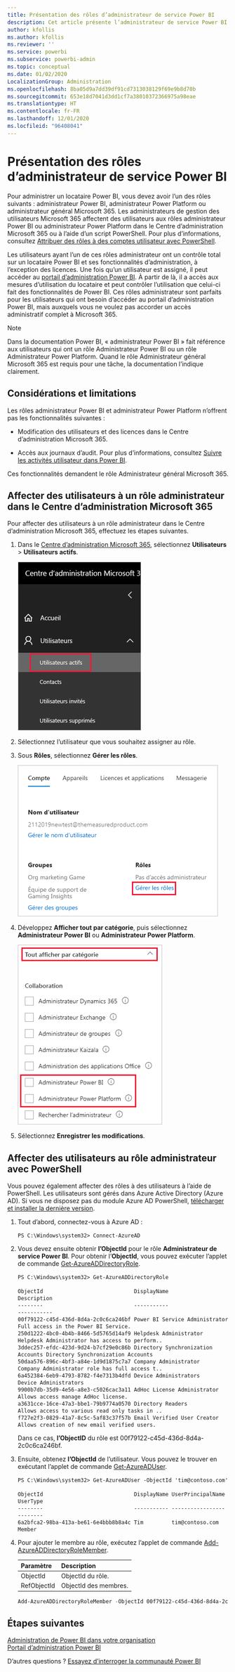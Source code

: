 ```yaml
---
title: Présentation des rôles d’administrateur de service Power BI
description: Cet article présente l’administrateur de service Power BI et décrit les différents rôles spécifiques qui fournissent des privilèges d’administrateur.
author: kfollis
ms.author: kfollis
ms.reviewer: ''
ms.service: powerbi
ms.subservice: powerbi-admin
ms.topic: conceptual
ms.date: 01/02/2020
LocalizationGroup: Administration
ms.openlocfilehash: 8ba05d9a7dd39df91cd7313038129f69e9b8d70b
ms.sourcegitcommit: 653e18d7041d3dd1cf7a38010372366975a98eae
ms.translationtype: HT
ms.contentlocale: fr-FR
ms.lasthandoff: 12/01/2020
ms.locfileid: "96408041"
---
```

# <a name="understanding-power-bi-service-administrator-roles"></a>Présentation des rôles d’administrateur de service Power BI

Pour administrer un locataire Power BI, vous devez avoir l’un des rôles suivants : administrateur Power BI, administrateur Power Platform ou administrateur général Microsoft 365. Les administrateurs de gestion des utilisateurs Microsoft 365 affectent des utilisateurs aux rôles administrateur Power BI ou administrateur Power Platform dans le Centre d’administration Microsoft 365 ou à l’aide d’un script PowerShell. Pour plus d’informations, consultez [Attribuer des rôles à des comptes utilisateur avec PowerShell](/office365/enterprise/powershell/assign-roles-to-user-accounts-with-office-365-powershell).

Les utilisateurs ayant l’un de ces rôles administrateur ont un contrôle total sur un locataire Power BI et ses fonctionnalités d’administration, à l’exception des licences. Une fois qu’un utilisateur est assigné, il peut accéder au [portail d’administration Power BI](service-admin-portal.md). À partir de là, il a accès aux mesures d’utilisation du locataire et peut contrôler l’utilisation que celui-ci fait des fonctionnalités de Power BI. Ces rôles administrateur sont parfaits pour les utilisateurs qui ont besoin d’accéder au portail d’administration Power BI, mais auxquels vous ne voulez pas accorder un accès administratif complet à Microsoft 365.

> [!NOTE]
> Dans la documentation Power BI, « administrateur Power BI » fait référence aux utilisateurs qui ont un rôle Administrateur Power BI ou un rôle Administrateur Power Platform. Quand le rôle Administrateur général Microsoft 365 est requis pour une tâche, la documentation l’indique clairement.

## <a name="limitations-and-considerations"></a>Considérations et limitations

Les rôles administrateur Power BI et administrateur Power Platform n’offrent pas les fonctionnalités suivantes :

* Modification des utilisateurs et des licences dans le Centre d’administration Microsoft 365.

* Accès aux journaux d’audit. Pour plus d’informations, consultez [Suivre les activités utilisateur dans Power BI](service-admin-auditing.md).

Ces fonctionnalités demandent le rôle Administrateur général Microsoft 365.

## <a name="assign-users-to-an-admin-role-in-the-microsoft-365-admin-center"></a>Affecter des utilisateurs à un rôle administrateur dans le Centre d’administration Microsoft 365

Pour affecter des utilisateurs à un rôle administrateur dans le Centre d’administration Microsoft 365, effectuez les étapes suivantes.

1. Dans le [Centre d’administration Microsoft 365](https://portal.office.com/adminportal/home#/homepage), sélectionnez **Utilisateurs** > **Utilisateurs actifs**.

    ![Centre d'administration Microsoft 365](media/service-admin-role/powerbi-admin-users.png)

1. Sélectionnez l’utilisateur que vous souhaitez assigner au rôle.

1. Sous **Rôles**, sélectionnez **Gérer les rôles**.

    ![Gérer les rôles](media/service-admin-role/powerbi-admin-edit-roles.png)

1. Développez **Afficher tout par catégorie**, puis sélectionnez **Administrateur Power BI** ou **Administrateur Power Platform**.

    ![Sélectionner un rôle administrateur](media/service-admin-role/powerbi-admin-role.png)

1. Sélectionnez **Enregistrer les modifications**.

## <a name="assign-users-to-the-admin-role-with-powershell"></a>Affecter des utilisateurs au rôle administrateur avec PowerShell

Vous pouvez également affecter des rôles à des utilisateurs à l’aide de PowerShell. Les utilisateurs sont gérés dans Azure Active Directory (Azure AD). Si vous ne disposez pas du module Azure AD PowerShell, [télécharger et installer la dernière version](https://www.powershellgallery.com/packages/AzureAD/).

1. Tout d’abord, connectez-vous à Azure AD :
   ```
   PS C:\Windows\system32> Connect-AzureAD
   ```

1. Vous devez ensuite obtenir **l’ObjectId** pour le rôle **Administrateur de service Power BI**. Pour obtenir l’**ObjectId**, vous pouvez exécuter l’applet de commande [Get-AzureADDirectoryRole](/powershell/module/azuread/get-azureaddirectoryrole).

    ```
    PS C:\Windows\system32> Get-AzureADDirectoryRole

    ObjectId                             DisplayName                        Description
    --------                             -----------                        -----------
    00f79122-c45d-436d-8d4a-2c0c6ca246bf Power BI Service Administrator     Full access in the Power BI Service.
    250d1222-4bc0-4b4b-8466-5d5765d14af9 Helpdesk Administrator             Helpdesk Administrator has access to perform..
    3ddec257-efdc-423d-9d24-b7cf29e0c86b Directory Synchronization Accounts Directory Synchronization Accounts
    50daa576-896c-4bf3-a84e-1d9d1875c7a7 Company Administrator              Company Administrator role has full access t..
    6a452384-6eb9-4793-8782-f4e7313b4dfd Device Administrators              Device Administrators
    9900b7db-35d9-4e56-a8e3-c5026cac3a11 AdHoc License Administrator        Allows access manage AdHoc license.
    a3631cce-16ce-47a3-bbe1-79b9774a0570 Directory Readers                  Allows access to various read only tasks in ..
    f727e2f3-0829-41a7-8c5c-5af83c37f57b Email Verified User Creator        Allows creation of new email verified users.
    ```

    Dans ce cas, **l’ObjectID** du rôle est 00f79122-c45d-436d-8d4a-2c0c6ca246bf.

1. Ensuite, obtenez **l’ObjectId** de l’utilisateur. Vous pouvez le trouver en exécutant l’applet de commande [Get-AzureADUser](/powershell/module/azuread/get-azureaduser).

    ```
    PS C:\Windows\system32> Get-AzureADUser -ObjectId 'tim@contoso.com'

    ObjectId                             DisplayName UserPrincipalName      UserType
    --------                             ----------- -----------------      --------
    6a2bfca2-98ba-413a-be61-6e4bbb8b8a4c Tim         tim@contoso.com        Member
    ```

1. Pour ajouter le membre au rôle, exécutez l’applet de commande [Add-AzureADDirectoryRoleMember](/powershell/module/azuread/add-azureaddirectoryrolemember).

    | Paramètre | Description |
    | --- | --- |
    | ObjectId |ObjectId du rôle. |
    | RefObjectId |ObjectId des membres. |

    ```powershell
    Add-AzureADDirectoryRoleMember -ObjectId 00f79122-c45d-436d-8d4a-2c0c6ca246bf -RefObjectId 6a2bfca2-98ba-413a-be61-6e4bbb8b8a4c
    ```

## <a name="next-steps"></a>Étapes suivantes

[Administration de Power BI dans votre organisation](service-admin-administering-power-bi-in-your-organization.md)  
[Portail d’administration Power BI](service-admin-portal.md)  

D’autres questions ? [Essayez d’interroger la communauté Power BI](https://community.powerbi.com/)